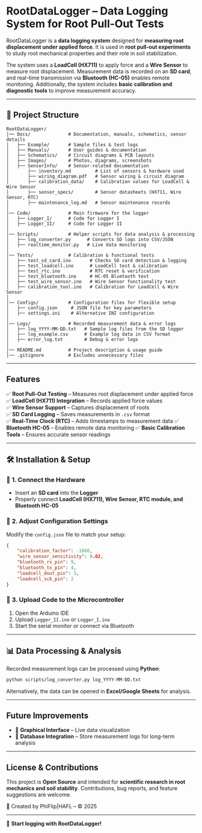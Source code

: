 # RootDataLogger – Data Logging System for Root Pull-Out Tests

RootDataLogger is a **data logging system** designed for **measuring root displacement under applied force**. It is used in **root pull-out experiments** to study root mechanical properties and their role in soil stabilization.

The system uses a **LoadCell (HX711)** to apply force and a **Wire Sensor** to measure root displacement. Measurement data is recorded on an **SD card**, and real-time transmission via **Bluetooth (HC-05)** enables remote monitoring. Additionally, the system includes **basic calibration and diagnostic tools** to improve measurement accuracy.

---

## 📂 **Project Structure**
```plaintext
RootDataLogger/
│── Docs/              # Documentation, manuals, schematics, sensor details
│   ├── Example/       # Sample files & test logs
│   ├── Manuals/       # User guides & documentation
│   ├── Schematics/    # Circuit diagrams & PCB layouts
│   ├── Images/        # Photos, diagrams, screenshots
│   ├── SensorInfo/    # Sensor-related documentation
│       ├── inventory.md         # List of sensors & hardware used
│       ├── wiring_diagram.pdf   # Sensor wiring & circuit diagram
│       ├── calibration_data/    # Calibration values for LoadCell & Wire Sensor
│       ├── sensor_specs/        # Sensor datasheets (HX711, Wire Sensor, RTC)
│       ├── maintenance_log.md   # Sensor maintenance records
│
│── Code/              # Main firmware for the logger
│   ├── Logger_I/      # Code for Logger I
│   ├── Logger_II/     # Code for Logger II
│
│── Scripts/           # Helper scripts for data analysis & processing
│   ├── log_converter.py      # Converts SD logs into CSV/JSON
│   ├── realtime_monitor.py   # Live data monitoring
│
│── Tests/             # Calibration & functional tests
│   ├── test_sd_card.ino       # Checks SD card detection & logging
│   ├── test_loadcell.ino      # LoadCell test & calibration
│   ├── test_rtc.ino           # RTC reset & verification
│   ├── test_bluetooth.ino     # HC-05 Bluetooth test
│   ├── test_wire_sensor.ino   # Wire Sensor functionality test
│   ├── calibration_tool.ino   # Calibration for LoadCell & Wire Sensor
│
│── Configs/           # Configuration files for flexible setup
│   ├── config.json     # JSON file for key parameters
│   ├── settings.ini    # Alternative INI configuration
│
│── Logs/              # Recorded measurement data & error logs
│   ├── log_YYYY-MM-DD.txt   # Sample log files from the SD logger
│   ├── log_example.csv      # Example log data in CSV format
│   ├── error_log.txt        # Debug & error logs
│
│── README.md          # Project description & usage guide
│── .gitignore         # Excludes unnecessary files
```

---

## **Features**
✅ **Root Pull-Out Testing** – Measures root displacement under applied force  
✅ **LoadCell (HX711) Integration** – Records applied force values  
✅ **Wire Sensor Support** – Captures displacement of roots  
✅ **SD Card Logging** – Saves measurements in `.csv` format  
✅ **Real-Time Clock (RTC)** – Adds timestamps to measurement data 
✅ **Bluetooth HC-05** – Enables remote data monitoring
✅ **Basic Calibration Tools** – Ensures accurate sensor readings

---

## 🛠 **Installation & Setup**
### 🔹 **1. Connect the Hardware**
- Insert an **SD card** into the **Logger**  
- Properly connect **LoadCell (HX711), Wire Sensor, RTC module, and Bluetooth HC-05**  

### 🔹 **2. Adjust Configuration Settings**
Modify the `config.json` file to match your setup:
```json
{
    "calibration_factor": -1060,
    "wire_sensor_sensitivity": 0.02,
    "bluetooth_rx_pin": 9,
    "bluetooth_tx_pin": 4,
    "loadcell_dout_pin": 3,
    "loadcell_sck_pin": 2
}
```

### 🔹 **3. Upload Code to the Microcontroller**
1. Open the Arduino IDE  
2. Upload `Logger_II.ino` or `Logger_I.ino`  
3. Start the serial monitor or connect via Bluetooth  

---

## 📊 **Data Processing & Analysis**
Recorded measurement logs can be processed using **Python**:
```bash
python scripts/log_converter.py log_YYYY-MM-DD.txt
```
Alternatively, the data can be opened in **Excel/Google Sheets** for analysis.

---

## **Future Improvements**
- 🔹 **Graphical Interface** – Live data visualization  
- 🔹 **Database Integration** – Store measurement logs for long-term analysis  

---

## **License & Contributions**
This project is **Open Source** and intended for **scientific research in root mechanics and soil stability**. Contributions, bug reports, and feature suggestions are welcome.  

📅 Created by PhiFlip|HAFL – © 2025  

---

🎯 **Start logging with RootDataLogger!**
